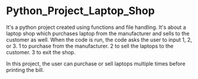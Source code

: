 # Python_Project_Laptop_Shop

It's a python project created using functions and file handling. It's about a laptop shop which purchases laptop from the manufacturer and 
sells to the customer as well. When the code is run, the code asks the user to input 1, 2, or 3. 
1 to purchase from the manufacturer.
2 to sell the laptops to the customer.
3 to exit the shop.

In this project, the user can purchase or sell laptops multiple times before printing the bill.

